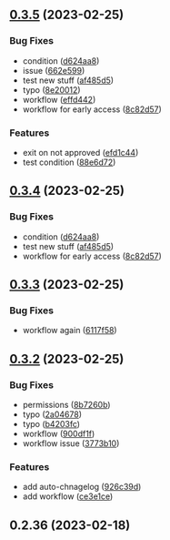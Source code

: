 ## [0.3.5](https://github.com/AlexanderMar21/ci_library_autorelease/compare/v0.3.4...v0.3.5) (2023-02-25)


### Bug Fixes

* condition ([d624aa8](https://github.com/AlexanderMar21/ci_library_autorelease/commit/d624aa8ecf8b0f4dd00bfd00e33d4e30d15c4681))
* issue ([662e599](https://github.com/AlexanderMar21/ci_library_autorelease/commit/662e599b7c73f3cb141a15a86c58855f0d6bcf0f))
* test new stuff ([af485d5](https://github.com/AlexanderMar21/ci_library_autorelease/commit/af485d5a12cced18c9dcfd14e00c1f490961e12f))
* typo ([8e20012](https://github.com/AlexanderMar21/ci_library_autorelease/commit/8e20012ead30619fd2128694c49e339e529eb10f))
* workflow ([effd442](https://github.com/AlexanderMar21/ci_library_autorelease/commit/effd4422583ce2e0f4dede8674ffaeb27698c355))
* workflow for early access ([8c82d57](https://github.com/AlexanderMar21/ci_library_autorelease/commit/8c82d57d51458080a9ae9de6de06a59973f64d50))


### Features

* exit on not approved ([efd1c44](https://github.com/AlexanderMar21/ci_library_autorelease/commit/efd1c44d565c0bb7a54280fd4e244623a94792b6))
* test condition ([88e6d72](https://github.com/AlexanderMar21/ci_library_autorelease/commit/88e6d7292c16e59e5affdb5eb5d11283b25eb857))



## [0.3.4](https://github.com/AlexanderMar21/ci_library_autorelease/compare/v0.3.3...v0.3.4) (2023-02-25)


### Bug Fixes

* condition ([d624aa8](https://github.com/AlexanderMar21/ci_library_autorelease/commit/d624aa8ecf8b0f4dd00bfd00e33d4e30d15c4681))
* test new stuff ([af485d5](https://github.com/AlexanderMar21/ci_library_autorelease/commit/af485d5a12cced18c9dcfd14e00c1f490961e12f))
* workflow for early access ([8c82d57](https://github.com/AlexanderMar21/ci_library_autorelease/commit/8c82d57d51458080a9ae9de6de06a59973f64d50))



## [0.3.3](https://github.com/AlexanderMar21/ci_library_autorelease/compare/v0.3.2...v0.3.3) (2023-02-25)


### Bug Fixes

* workflow again ([6117f58](https://github.com/AlexanderMar21/ci_library_autorelease/commit/6117f58c7796b29b886d57845f3d96f1125c4f73))



## [0.3.2](https://github.com/AlexanderMar21/ci_library_autorelease/compare/v0.3.1...v0.3.2) (2023-02-25)


### Bug Fixes

* permissions ([8b7260b](https://github.com/AlexanderMar21/ci_library_autorelease/commit/8b7260bae3acb4f236aee0a75300937f22ac6511))
* typo ([2a04678](https://github.com/AlexanderMar21/ci_library_autorelease/commit/2a046783da28f8916a1f1ec49b85725bec2bb505))
* typo ([b4203fc](https://github.com/AlexanderMar21/ci_library_autorelease/commit/b4203fc915ea20543ca209b57accc25a79d96d05))
* workflow ([900df1f](https://github.com/AlexanderMar21/ci_library_autorelease/commit/900df1f237656a05c63adcbc8e8836aea55a42d4))
* workflow issue ([3773b10](https://github.com/AlexanderMar21/ci_library_autorelease/commit/3773b100fb3de9aedf286429c3658e3c4546f7cf))


### Features

* add auto-chnagelog ([926c39d](https://github.com/AlexanderMar21/ci_library_autorelease/commit/926c39d9c95b1fe0dd58e112883235c09284e175))
* add workflow ([ce3e1ce](https://github.com/AlexanderMar21/ci_library_autorelease/commit/ce3e1ce4f24955bf1e813afd58fe80bd3717cc16))



## 0.2.36 (2023-02-18)



